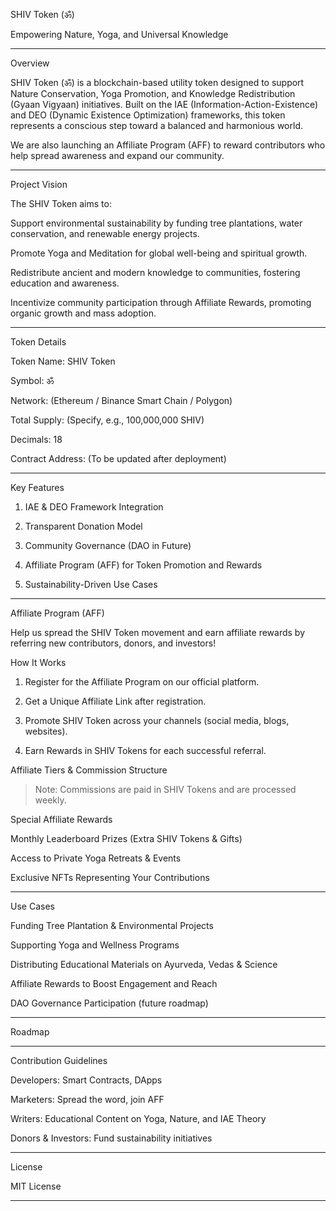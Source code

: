

SHIV Token (ॐ)

Empowering Nature, Yoga, and Universal Knowledge


---

Overview

SHIV Token (ॐ) is a blockchain-based utility token designed to support Nature Conservation, Yoga Promotion, and Knowledge Redistribution (Gyaan Vigyaan) initiatives. Built on the IAE (Information-Action-Existence) and DEO (Dynamic Existence Optimization) frameworks, this token represents a conscious step toward a balanced and harmonious world.

We are also launching an Affiliate Program (AFF) to reward contributors who help spread awareness and expand our community.


---

Project Vision

The SHIV Token aims to:

Support environmental sustainability by funding tree plantations, water conservation, and renewable energy projects.

Promote Yoga and Meditation for global well-being and spiritual growth.

Redistribute ancient and modern knowledge to communities, fostering education and awareness.

Incentivize community participation through Affiliate Rewards, promoting organic growth and mass adoption.



---

Token Details

Token Name: SHIV Token

Symbol: ॐ

Network: (Ethereum / Binance Smart Chain / Polygon)

Total Supply: (Specify, e.g., 100,000,000 SHIV)

Decimals: 18

Contract Address: (To be updated after deployment)



---

Key Features

1. IAE & DEO Framework Integration


2. Transparent Donation Model


3. Community Governance (DAO in Future)


4. Affiliate Program (AFF) for Token Promotion and Rewards


5. Sustainability-Driven Use Cases




---

Affiliate Program (AFF)

Help us spread the SHIV Token movement and earn affiliate rewards by referring new contributors, donors, and investors!

How It Works

1. Register for the Affiliate Program on our official platform.


2. Get a Unique Affiliate Link after registration.


3. Promote SHIV Token across your channels (social media, blogs, websites).


4. Earn Rewards in SHIV Tokens for each successful referral.



Affiliate Tiers & Commission Structure

> Note: Commissions are paid in SHIV Tokens and are processed weekly.



Special Affiliate Rewards

Monthly Leaderboard Prizes (Extra SHIV Tokens & Gifts)

Access to Private Yoga Retreats & Events

Exclusive NFTs Representing Your Contributions



---

Use Cases

Funding Tree Plantation & Environmental Projects

Supporting Yoga and Wellness Programs

Distributing Educational Materials on Ayurveda, Vedas & Science

Affiliate Rewards to Boost Engagement and Reach

DAO Governance Participation (future roadmap)



---

Roadmap


---

Contribution Guidelines

Developers: Smart Contracts, DApps

Marketers: Spread the word, join AFF

Writers: Educational Content on Yoga, Nature, and IAE Theory

Donors & Investors: Fund sustainability initiatives



---

License

MIT License


---

